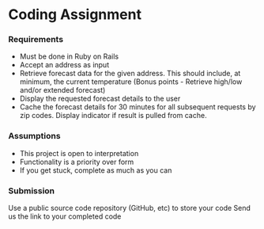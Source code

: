 # Coding Assignment

### Requirements

- Must be done in Ruby on Rails
- Accept an address as input
- Retrieve forecast data for the given address. This should include, at
  minimum, the current temperature (Bonus points - Retrieve high/low and/or
  extended forecast)
- Display the requested forecast details to the user
- Cache the forecast details for 30 minutes for all subsequent requests by zip
  codes. Display indicator if result is pulled from cache.

### Assumptions
- This project is open to interpretation
- Functionality is a priority over form
- If you get stuck, complete as much as you can

### Submission

Use a public source code repository (GitHub, etc) to store your code Send us
the link to your completed code
